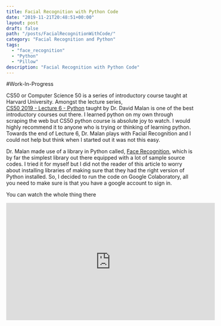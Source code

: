 ```yaml
---
title: Facial Recognition with Python Code
date: "2019-11-21T20:48:51+00:00"
layout: post
draft: false
path: "/posts/FacialRecognitionWithCode/"
category: "Facial Recognition and Python"
tags:
  - "face_recognition"
  - "Python"
  - "Pillow"
description: "Facial Recognition with Python Code"
---
```


#Work-In-Progress

CS50 or Computer Science 50 is a series of introductory course taught at Harvard University. Amongst the lecture series,  
[CS50 2019 - Lecture 6 - Python](https://www.youtube.com/watch?v=fL308_-Kbt0) taught by Dr. David Malan is one of the best introductory courses out there.
I learned python on my own through scraping the web but CS50 python course is absolute joy to watch. I would highly recommend it to anyone who is trying or
thinking of learning python. Towards the end of Lecture 6, Dr. Malan plays with Facial Recognition and I could not help but think when I started out it was not this easy.

Dr. Malan made use of a library in Python called, [Face Recognition](https://pypi.org/project/face_recognition/), which is by far the simplest library out there equipped with a lot
of sample source codes. I tried it for myself but I did not the reader of this article to worry about installing libraries of making sure that they had the right version of Python installed.
So, I decided to run the code on Google Colaboratory, all you need to make sure is that you have a google account to sign in.




You can watch the whole thing there

<iframe width="560" height="315" src="https://www.youtube.com/embed/fL308_-Kbt0" frameborder="0" allow="accelerometer; autoplay; encrypted-media; gyroscope; picture-in-picture" allowfullscreen></iframe>
